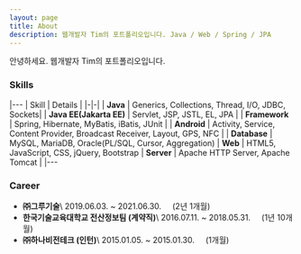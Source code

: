 ```yaml
---
layout: page
title: About
description: 웹개발자 Tim의 포트폴리오입니다. Java / Web / Spring / JPA
---
```


안녕하세요. 웹개발자 Tim의 포트폴리오입니다.

### Skills

|---
| Skill | Details | 
|-|-|
| **Java** | Generics, Collections, Thread, I/O, JDBC, Sockets|
| **Java EE(Jakarta EE)** | Servlet, JSP, JSTL, EL, JPA |
| **Framework** | Spring, Hibernate, MyBatis, iBatis, JUnit |
| **Android** | Activity, Service, Content Provider, Broadcast Receiver, Layout, GPS, NFC |
| **Database** | MySQL, MariaDB, Oracle(PL/SQL, Cursor, Aggregation)
| **Web** | HTML5, JavaScript, CSS, jQuery, Bootstrap
| **Server** | Apache HTTP Server, Apache Tomcat |
|---


### Career
* **㈜그루기술**\\
2019.06.03. ~ 2021.06.30.
	&nbsp;&nbsp;&nbsp;&nbsp;(2년 1개월)
* **한국기술교육대학교 전산정보팀 (계약직)**\\
2016.07.11. ~ 2018.05.31.
	&nbsp;&nbsp;&nbsp;&nbsp;(1년 10개월)
* **㈜하나비전테크 (인턴)**\\
2015.01.05. ~ 2015.01.30.
	&nbsp;&nbsp;&nbsp;&nbsp;(1개월)
